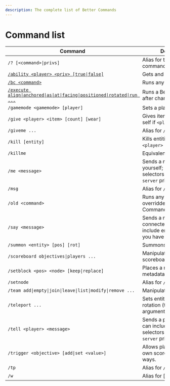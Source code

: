 ```yaml
---
description: The complete list of Better Commands
---
```


# Command list

| Command                                                                                | Description                                                                                          |
| -------------------------------------------------------------------------------------- | ---------------------------------------------------------------------------------------------------- |
| `/? [<command>\|privs]`                                                                | Alias for the built-in `/help` command                                                               |
| [`/ability <player> <priv> [true\|false]`](ability.md)                                 | Gets and sets player privs                                                                           |
| [`/bc <command>`](bc.md)                                                               | Runs any Better Command                                                                              |
| [`/execute align\|anchored\|as\|at\|facing\|positioned\|rotated\|run ...`](execute.md) | Runs a Better Command after changing the context)                                                    |
| `/gamemode <gamemode> [player]`                                                        | Sets a player's gamemode                                                                             |
| `/give <player> <item> [count] [wear]`                                                 | Gives items to players (or self if `<player>` left out)                                              |
| `/giveme ...`                                                                          | Alias for `/give @s ...`                                                                             |
| `/kill [entity]`                                                                       | Kills entities (or self if `<player>` left out)                                                      |
| `/killme`                                                                              | Equivalent to `/kill @s`                                                                             |
| `/me <message>`                                                                        | Sends a message about yourself; can include entity selectors if you have the `server` priv           |
| `/msg`                                                                                 | Alias for `/tell`                                                                                    |
| `/old <command>`                                                                       | Runs any command overridden by a Better Command                                                      |
| `/say <message>`                                                                       | Sends a message to all connected players; can include entity selectors if you have the `server` priv |
| `/summon <entity> [pos] [rot]`                                                         | Summons an entity                                                                                    |
| `/scoreboard objectives\|players ...`                                                  | Manipulates the scoreboard                                                                           |
| `/setblock <pos> <node> [keep\|replace]`                                               | Places a node (supports metadata/param1/param2)                                                      |
| `/setnode`                                                                             | Alias for `/setblock`                                                                                |
| `/team add\|empty\|join\|leave\|list\|modify\|remove ...`                              | Manipulates teams.                                                                                   |
| `/teleport ...`                                                                        | Sets entities' position and rotation (too many argument combinations).                               |
| `/tell <player> <message>`                                                             | Sends a private message; can include entity selectors if you have the `server` priv                  |
| `/trigger <objective> [add\|set <value>]`                                              | Allows players to set their own scores in controlled ways.                                           |
| `/tp`                                                                                  | Alias for `/teleport`                                                                                |
| `/w`                                                                                   | Alias for \[`/tell`]                                                                                 |
